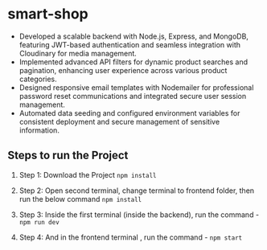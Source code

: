 # smart-shop
- Developed a scalable backend with Node.js, Express, and MongoDB, featuring JWT-based authentication and seamless integration with Cloudinary for media management.
- Implemented advanced API filters for dynamic product searches and pagination, enhancing user experience across various product categories.
- Designed responsive email templates with Nodemailer for professional password reset communications and integrated secure user session management.
- Automated data seeding and configured environment variables for consistent deployment and secure management of sensitive information.

## Steps to run the Project

1. Step 1: Download the Project
 `npm install`

2. Step 2: Open second terminal, change terminal to frontend folder, then run the below command
 `npm install`

3. Step 3: Inside the first terminal (inside the backend), run the command - `npm run dev`

4. Step 4: And in the frontend terminal , run the command - `npm start`
